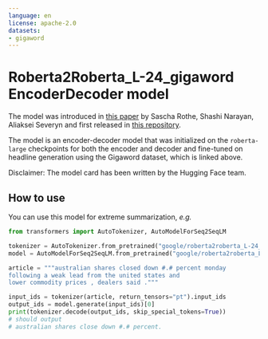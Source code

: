 ```yaml
---
language: en
license: apache-2.0
datasets:
- gigaword
---
```


# Roberta2Roberta_L-24_gigaword EncoderDecoder model

The model was introduced in 
[this paper](https://arxiv.org/abs/1907.12461) by Sascha Rothe, Shashi Narayan, Aliaksei Severyn and first released in [this repository](https://tfhub.dev/google/bertseq2seq/roberta24_gigaword/1). 

The model is an encoder-decoder model that was initialized on the `roberta-large` checkpoints for both the encoder 
and decoder and fine-tuned on headline generation using the Gigaword dataset, which is linked above.

Disclaimer: The model card has been written by the Hugging Face team.

## How to use

You can use this model for extreme summarization, *e.g.*

```python
from transformers import AutoTokenizer, AutoModelForSeq2SeqLM

tokenizer = AutoTokenizer.from_pretrained("google/roberta2roberta_L-24_gigaword")
model = AutoModelForSeq2SeqLM.from_pretrained("google/roberta2roberta_L-24_gigaword")

article = """australian shares closed down #.# percent monday
following a weak lead from the united states and
lower commodity prices , dealers said ."""

input_ids = tokenizer(article, return_tensors="pt").input_ids
output_ids = model.generate(input_ids)[0]
print(tokenizer.decode(output_ids, skip_special_tokens=True))
# should output
# australian shares close down #.# percent.
```
